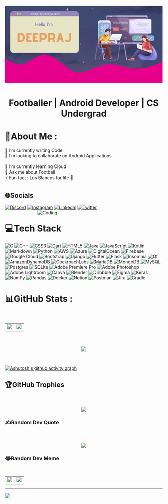 [![MasterHead](https://github.com/deepraj02/readmePhoto/blob/main/Violet%20Colorful%20Gradient%20Geometric%20Line%20And%20Shapes%20Innovation%20Festival%20Banner.png)](https://deeprajbaidya.tech)

<h1 align="center">Footballer | Android Developer | CS Undergrad</h3>


# 💫About Me :
🔭 I’m currently writing Code<br>
👯 I’m looking to collaborate on Android Applications<br><br>
🌱 I’m currently learning Cloud<br>
💬 Ask me about Football<br>
⚡ Fun fact : Los Blancos for life 🤍<br>



## 🌐Socials
[![Discord](https://img.shields.io/badge/Discord-%237289DA.svg?logo=discord&logoColor=white)](https://discord.gg/Wza9JVnWXn) [![Instagram](https://img.shields.io/badge/Instagram-%23E4405F.svg?logo=Instagram&logoColor=white)](https://instagram.com/infamousdotexe) [![LinkedIn](https://img.shields.io/badge/LinkedIn-%230077B5.svg?logo=linkedin&logoColor=white)](https://linkedin.com/in/deeprajbaidya) [![Twitter](https://img.shields.io/badge/Twitter-%231DA1F2.svg?logo=Twitter&logoColor=white)](https://twitter.com/deepraj022) 
<img align="right" alt="Coding" width="400" src="https://media.giphy.com/media/qgQUggAC3Pfv687qPC/giphy.gif">

# 💻Tech Stack
![C](https://img.shields.io/badge/c-%2300599C.svg?style=flat&logo=c&logoColor=white) ![C++](https://img.shields.io/badge/c++-%2300599C.svg?style=flat&logo=c%2B%2B&logoColor=white) ![CSS3](https://img.shields.io/badge/css3-%231572B6.svg?style=flat&logo=css3&logoColor=white) ![Dart](https://img.shields.io/badge/dart-%230175C2.svg?style=flat&logo=dart&logoColor=white) ![HTML5](https://img.shields.io/badge/html5-%23E34F26.svg?style=flat&logo=html5&logoColor=white) ![Java](https://img.shields.io/badge/java-%23ED8B00.svg?style=flat&logo=java&logoColor=white) ![JavaScript](https://img.shields.io/badge/javascript-%23323330.svg?style=flat&logo=javascript&logoColor=%23F7DF1E) ![Kotlin](https://img.shields.io/badge/kotlin-%230095D5.svg?style=flat&logo=kotlin&logoColor=white) ![Markdown](https://img.shields.io/badge/markdown-%23000000.svg?style=flat&logo=markdown&logoColor=white) ![Python](https://img.shields.io/badge/python-3670A0?style=flat&logo=python&logoColor=ffdd54) ![AWS](https://img.shields.io/badge/AWS-%23FF9900.svg?style=flat&logo=amazon-aws&logoColor=white) ![Azure](https://img.shields.io/badge/azure-%230072C6.svg?style=flat&logo=azure-devops&logoColor=white) ![DigitalOcean](https://img.shields.io/badge/DigitalOcean-%230167ff.svg?style=flat&logo=digitalOcean&logoColor=white) ![Firebase](https://img.shields.io/badge/firebase-%23039BE5.svg?style=flat&logo=firebase) ![Google Cloud](https://img.shields.io/badge/Google%20Cloud-%234285F4.svg?style=flat&logo=google-cloud&logoColor=white) ![Bootstrap](https://img.shields.io/badge/bootstrap-%23563D7C.svg?style=flat&logo=bootstrap&logoColor=white) ![Django](https://img.shields.io/badge/django-%23092E20.svg?style=flat&logo=django&logoColor=white) ![Flutter](https://img.shields.io/badge/Flutter-%2302569B.svg?style=flat&logo=Flutter&logoColor=white) ![Flask](https://img.shields.io/badge/flask-%23000.svg?style=flat&logo=flask&logoColor=white) ![Insomnia](https://img.shields.io/badge/Insomnia-black?style=flat&logo=insomnia&logoColor=5849BE) ![Qt](https://img.shields.io/badge/Qt-%23217346.svg?style=flat&logo=Qt&logoColor=white) ![AmazonDynamoDB](https://img.shields.io/badge/Amazon%20DynamoDB-4053D6?style=flat&logo=Amazon%20DynamoDB&logoColor=white) ![CockroachLabs](https://img.shields.io/badge/Cockroach%20Labs-6933FF?style=flat&logo=Cockroach%20Labs&logoColor=white) ![MariaDB](https://img.shields.io/badge/MariaDB-003545?style=flat&logo=mariadb&logoColor=white) ![MongoDB](https://img.shields.io/badge/MongoDB-%234ea94b.svg?style=flat&logo=mongodb&logoColor=white) ![MySQL](https://img.shields.io/badge/mysql-%2300f.svg?style=flat&logo=mysql&logoColor=white) ![Postgres](https://img.shields.io/badge/postgres-%23316192.svg?style=flat&logo=postgresql&logoColor=white) ![SQLite](https://img.shields.io/badge/sqlite-%2307405e.svg?style=flat&logo=sqlite&logoColor=white) ![Adobe Premiere Pro](https://img.shields.io/badge/Adobe%20Premiere%20Pro-9999FF.svg?style=flat&logo=Adobe%20Premiere%20Pro&logoColor=white) ![Adobe Photoshop](https://img.shields.io/badge/adobephotoshop-%2331A8FF.svg?style=flat&logo=adobephotoshop&logoColor=white) ![Adobe Lightroom](https://img.shields.io/badge/Adobe%20Lightroom-31A8FF.svg?style=flat&logo=Adobe%20Lightroom&logoColor=white) ![Canva](https://img.shields.io/badge/Canva-%2300C4CC.svg?style=flat&logo=Canva&logoColor=white) ![Blender](https://img.shields.io/badge/blender-%23F5792A.svg?style=flat&logo=blender&logoColor=white) ![Dribbble](https://img.shields.io/badge/Dribbble-EA4C89?style=flat&logo=dribbble&logoColor=white) 	![Figma](https://img.shields.io/badge/figma-%23F24E1E.svg?style=flat&logo=figma&logoColor=white) ![Keras](https://img.shields.io/badge/Keras-%23D00000.svg?style=flat&logo=Keras&logoColor=white) ![NumPy](https://img.shields.io/badge/numpy-%23013243.svg?style=flat&logo=numpy&logoColor=white) ![Pandas](https://img.shields.io/badge/pandas-%23150458.svg?style=flat&logo=pandas&logoColor=white) ![Docker](https://img.shields.io/badge/docker-%230db7ed.svg?style=flat&logo=docker&logoColor=white) ![Notion](https://img.shields.io/badge/Notion-%23000000.svg?style=flat&logo=notion&logoColor=white) ![Postman](https://img.shields.io/badge/Postman-FF6C37?style=flat&logo=postman&logoColor=white) ![Jira](https://img.shields.io/badge/jira-%230A0FFF.svg?style=flat&logo=jira&logoColor=white) ![Gradle](https://img.shields.io/badge/Gradle-02303A.svg?style=flat&logo=Gradle&logoColor=white)

# 📊GitHub Stats :
<br />


<table align="center">
<tr>
<td><img src="https://github-readme-stats.vercel.app/api?username=deepraj02&theme=radical&hide_border=false&include_all_commits=false&count_private=false" />
</td>
<td>
<img src="https://github-readme-streak-stats.herokuapp.com/?user=deepraj02&theme=radical&hide_border=false"/>
</td>
</tr>
</table>
<br />
<p align="center">
<img align="center" src="https://github-readme-stats.vercel.app/api/top-langs/?username=deepraj02&theme=radical&hide_border=false&include_all_commits=false&count_private=false&layout=compact" />
</p>

<br>

[![Ashutosh's github activity graph](https://activity-graph.herokuapp.com/graph?username=deepraj02&theme=rogue)](https://github.com/deepraj02)

## 🏆GitHub Trophies
<br />
<p align="center">
<img align="center" src="https://github-profile-trophy.vercel.app/?username=deepraj02&theme=radical&no-frame=false&no-bg=false&margin-w=4" />
</p>

### ✍️Random Dev Quote
<br />
<p align="center">
<img align="center" src="https://quotes-github-readme.vercel.app/api?type=horizontal&theme=gruvbox" />
</p>


### 😂Random Dev Meme

<br />
<table align="center">
<tr>
<td><img src="https://random-memer.herokuapp.com/" />
</td>
<td>
<img src="https://api.daily.dev/devcards/95f59c463876421baad8f474b41f76f4.png?r=d20"width="400"/>
</td>
</tr>
</table>



---
[![](https://visitcount.itsvg.in/api?id=deepraj02&icon=1&color=11)](https://visitcount.itsvg.in)

